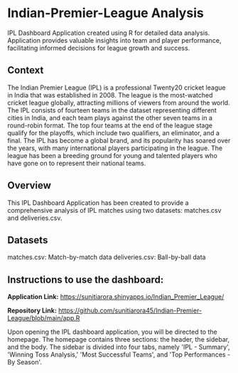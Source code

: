 # Indian-Premier-League Analysis

IPL Dashboard Application created using R for detailed data analysis. Application provides valuable insights into team and player performance, facilitating informed decisions for league growth and success.

## Context

The Indian Premier League (IPL) is a professional Twenty20 cricket league in India that was established in 2008. The league is the most-watched cricket league globally, attracting millions of viewers from around the world. The IPL consists of fourteen teams in the dataset representing different cities in India, and each team plays against the other seven teams in a round-robin format. The top four teams at the end of the league stage qualify for the playoffs, which include two qualifiers, an eliminator, and a final. The IPL has become a global brand, and its popularity has soared over the years, with many international players participating in the league. The league has been a breeding ground for young and talented players who have gone on to represent their national teams.

## Overview

This IPL Dashboard Application has been created to provide a comprehensive analysis of IPL matches using two datasets: matches.csv and deliveries.csv.

## Datasets

matches.csv: Match-by-match data
deliveries.csv: Ball-by-ball data

## Instructions to use the dashboard:

**Application Link:** https://sunitiarora.shinyapps.io/Indian_Premier_League/

**Repository Link:** https://github.com/sunitiarora45/Indian-Premier-League/blob/main/app.R

Upon opening the IPL dashboard application, you will be directed to the homepage. The homepage contains three sections: the header, the sidebar, and the body. The sidebar is divided into four tabs, namely 'IPL - Summary', 'Winning Toss Analysis,' 'Most Successful Teams', and 'Top Performances - By Season'.
